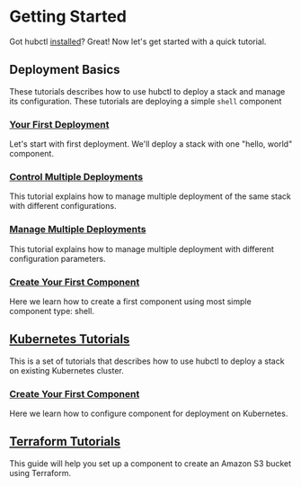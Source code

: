 # Getting Started

Got hubctl [installed](/install/)? Great! Now let's get started with a quick tutorial.

## Deployment Basics

These tutorials describes how to use hubctl to deploy a stack and manage its configuration. These tutorials are deploying a simple `shell` component

### [Your First Deployment](010-hubctl-stack-init)

Let's start with first deployment. We'll deploy a stack with one "hello, world" component.

### [Control Multiple Deployments](015-hubctl-stack-configure)

This tutorial explains how to manage multiple deployment of the same stack with different configurations.

### [Manage Multiple Deployments](017-hubctl-stack-ls)

This tutorial explains how to manage multiple deployment with different configuration parameters.

### [Create Your First Component](020-shell-component)

Here we learn how to create a first component using most simple component type: shell.

## [Kubernetes Tutorials](030-kubernetes-rancher-desktop)

This is a set of tutorials that describes how to use hubctl to deploy a stack on existing Kubernetes cluster.

### [Create Your First Component](035-redis-component)

Here we learn how to configure component for deployment on Kubernetes. 

## [Terraform Tutorials](040-aws-component)

This guide will help you set up a component to create an Amazon S3 bucket using Terraform.
